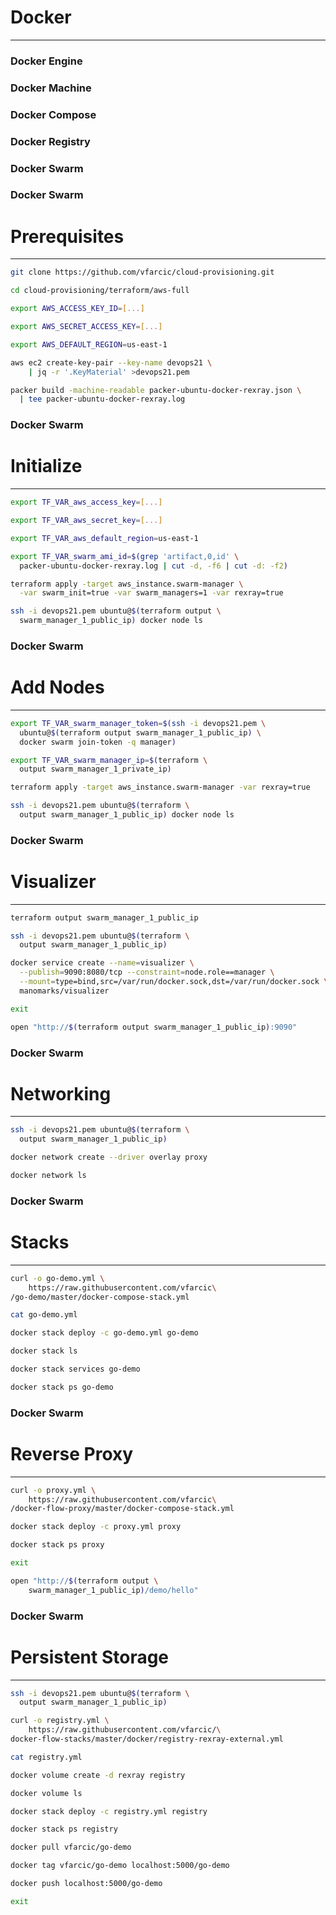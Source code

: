 # Docker

---

### Docker Engine
### Docker Machine
### Docker Compose
### Docker Registry
### Docker Swarm


### Docker Swarm

# Prerequisites

---

```bash
git clone https://github.com/vfarcic/cloud-provisioning.git

cd cloud-provisioning/terraform/aws-full

export AWS_ACCESS_KEY_ID=[...]

export AWS_SECRET_ACCESS_KEY=[...]

export AWS_DEFAULT_REGION=us-east-1

aws ec2 create-key-pair --key-name devops21 \
    | jq -r '.KeyMaterial' >devops21.pem

packer build -machine-readable packer-ubuntu-docker-rexray.json \
  | tee packer-ubuntu-docker-rexray.log
```


### Docker Swarm

# Initialize

---

```bash
export TF_VAR_aws_access_key=[...]

export TF_VAR_aws_secret_key=[...]

export TF_VAR_aws_default_region=us-east-1

export TF_VAR_swarm_ami_id=$(grep 'artifact,0,id' \
  packer-ubuntu-docker-rexray.log | cut -d, -f6 | cut -d: -f2)

terraform apply -target aws_instance.swarm-manager \
  -var swarm_init=true -var swarm_managers=1 -var rexray=true

ssh -i devops21.pem ubuntu@$(terraform output \
  swarm_manager_1_public_ip) docker node ls
```


### Docker Swarm

# Add Nodes

---

```bash
export TF_VAR_swarm_manager_token=$(ssh -i devops21.pem \
  ubuntu@$(terraform output swarm_manager_1_public_ip) \
  docker swarm join-token -q manager)

export TF_VAR_swarm_manager_ip=$(terraform \
  output swarm_manager_1_private_ip)

terraform apply -target aws_instance.swarm-manager -var rexray=true

ssh -i devops21.pem ubuntu@$(terraform \
  output swarm_manager_1_public_ip) docker node ls
```


### Docker Swarm

# Visualizer

---

```bash
terraform output swarm_manager_1_public_ip

ssh -i devops21.pem ubuntu@$(terraform \
  output swarm_manager_1_public_ip)

docker service create --name=visualizer \
  --publish=9090:8080/tcp --constraint=node.role==manager \
  --mount=type=bind,src=/var/run/docker.sock,dst=/var/run/docker.sock \
  manomarks/visualizer

exit

open "http://$(terraform output swarm_manager_1_public_ip):9090"
```


### Docker Swarm

# Networking

---

```bash
ssh -i devops21.pem ubuntu@$(terraform \
  output swarm_manager_1_public_ip)

docker network create --driver overlay proxy

docker network ls
```


### Docker Swarm

# Stacks

---

```bash
curl -o go-demo.yml \
    https://raw.githubusercontent.com/vfarcic\
/go-demo/master/docker-compose-stack.yml

cat go-demo.yml

docker stack deploy -c go-demo.yml go-demo

docker stack ls

docker stack services go-demo

docker stack ps go-demo
```


### Docker Swarm

# Reverse Proxy

---

```bash
curl -o proxy.yml \
    https://raw.githubusercontent.com/vfarcic\
/docker-flow-proxy/master/docker-compose-stack.yml

docker stack deploy -c proxy.yml proxy

docker stack ps proxy

exit

open "http://$(terraform output \
    swarm_manager_1_public_ip)/demo/hello"
```


### Docker Swarm

# Persistent Storage

---

```bash
ssh -i devops21.pem ubuntu@$(terraform \
  output swarm_manager_1_public_ip)

curl -o registry.yml \
    https://raw.githubusercontent.com/vfarcic/\
docker-flow-stacks/master/docker/registry-rexray-external.yml

cat registry.yml

docker volume create -d rexray registry

docker volume ls

docker stack deploy -c registry.yml registry

docker stack ps registry

docker pull vfarcic/go-demo

docker tag vfarcic/go-demo localhost:5000/go-demo

docker push localhost:5000/go-demo

exit
```